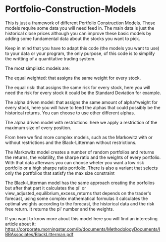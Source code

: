 # Portfolio-Construction-Models
This is just a framework of different Portfolio Construction Models. Those models require some data you will need feed in.
The main data is just the historical close prices although you can improve these basic models by adding some fundamental data
about the stocks you want to pick. 

Keep in mind that you have to adapt this code (the models you want to use) to your data or your program, the only purpose,
of this code is to simplify the writting of a quantitative trading system.

The most simplistic models are:

The equal weighted: that assigns the same weight for every stock.

The equal risk: that assigns the same risk for every stock, here you will need the risk for every stock it could be the
Standard Deviation for example.

The alpha driven model: that assigns the same amount of alpha*weight for every stock, here you will have to feed the alphas
that could possibly be the historical returns. You can choose to use other different alphas.

The alpha driven model with restrictions: here we apply a restriction of the maximum size of every position.

From here we find more complex models, such as the Markowitz with or without restrictions and the 
Black-Litterman without restrictions.

The Markowitz model creates a number of random portfolios and returns the returns, the volatility, the sharpe ratio and the 
weights of every portfolio. With that data afterwars you can choose wheter you want a low risk portfolio 
or a high sharpe ratio portfolio. There is also a variant that selects only the portfolios that satisfy the max size constraint


The Black-Litterman model has the same approach creating the porfolios but after that part it calculates the pi' or 
view_adjusted_equilibrium_excess_returns that depends on the trader's forecast, using some complex mathematical formulas
it calculates the optimal weights according to the forecast, the historical data and the risk free return. 
It returns the pi' number and  the weights.

If you want to know more about this model here you will find an interesting article about it: https://corporate.morningstar.com/ib/documents/MethodologyDocuments/IBBAssociates/BlackLitterman.pdf


